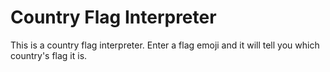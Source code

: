 # Country Flag Interpreter
 
This is a country flag interpreter. Enter a flag emoji and it will tell you which country's flag it is.
